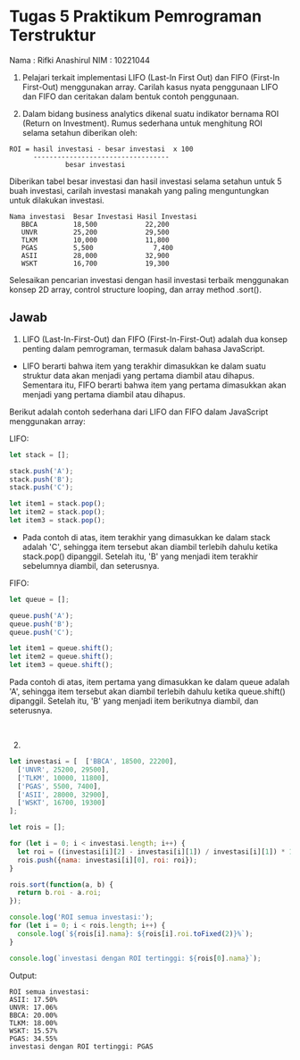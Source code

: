 # Tugas 5 Praktikum Pemrograman Terstruktur
Nama : Rifki Anashirul
NIM : 10221044

1. Pelajari terkait implementasi LIFO (Last-In First Out) dan FIFO (First-In First-Out) menggunakan array. Carilah kasus nyata penggunaan LIFO dan FIFO dan ceritakan dalam bentuk contoh penggunaan.

2. Dalam bidang business analytics dikenal suatu indikator bernama ROI (Return on Investment). Rumus sederhana untuk menghitung ROI selama setahun diberikan oleh:
```
ROI = hasil investasi - besar investasi  x 100
      ----------------------------------
              besar investasi
```  

Diberikan tabel besar investasi dan hasil investasi selama setahun untuk 5 buah investasi, carilah investasi manakah yang paling menguntungkan untuk dilakukan investasi.
```
Nama investasi  Besar Investasi	Hasil Investasi
   BBCA	        18,500	          22,200
   UNVR	        25,200	          29,500
   TLKM	        10,000	          11,800
   PGAS	        5,500	            7,400
   ASII	        28,000	          32,900 
   WSKT	        16,700	          19,300
```
Selesaikan pencarian investasi dengan hasil investasi terbaik menggunakan konsep 2D array, control structure looping, dan array method .sort().

## Jawab

1. LIFO (Last-In-First-Out) dan FIFO (First-In-First-Out) adalah dua konsep penting dalam pemrograman, termasuk dalam bahasa JavaScript.

- LIFO berarti bahwa item yang terakhir dimasukkan ke dalam suatu struktur data akan menjadi yang pertama diambil atau dihapus. Sementara itu, FIFO berarti bahwa item yang pertama dimasukkan akan menjadi yang pertama diambil atau dihapus.

Berikut adalah contoh sederhana dari LIFO dan FIFO dalam JavaScript menggunakan array:

LIFO:
```js
let stack = []; 

stack.push('A');
stack.push('B');
stack.push('C');

let item1 = stack.pop(); 
let item2 = stack.pop(); 
let item3 = stack.pop(); 
```
- Pada contoh di atas, item terakhir yang dimasukkan ke dalam stack adalah 'C', sehingga item tersebut akan diambil terlebih dahulu ketika stack.pop() dipanggil. Setelah itu, 'B' yang menjadi item terakhir sebelumnya diambil, dan seterusnya.

FIFO:
```js
let queue = []; 

queue.push('A');
queue.push('B');
queue.push('C');

let item1 = queue.shift(); 
let item2 = queue.shift(); 
let item3 = queue.shift(); 
```
Pada contoh di atas, item pertama yang dimasukkan ke dalam queue adalah 'A', sehingga item tersebut akan diambil terlebih dahulu ketika queue.shift() dipanggil. Setelah itu, 'B' yang menjadi item berikutnya diambil, dan seterusnya.

<br>

2. 
```js
let investasi = [  ['BBCA', 18500, 22200],
  ['UNVR', 25200, 29500],
  ['TLKM', 10000, 11800],
  ['PGAS', 5500, 7400],
  ['ASII', 28000, 32900],
  ['WSKT', 16700, 19300]
];

let rois = [];

for (let i = 0; i < investasi.length; i++) {
  let roi = ((investasi[i][2] - investasi[i][1]) / investasi[i][1]) * 100;
  rois.push({nama: investasi[i][0], roi: roi});
}

rois.sort(function(a, b) {
  return b.roi - a.roi;
});

console.log('ROI semua investasi:');
for (let i = 0; i < rois.length; i++) {
  console.log(`${rois[i].nama}: ${rois[i].roi.toFixed(2)}%`);
}

console.log(`investasi dengan ROI tertinggi: ${rois[0].nama}`);

```
Output:
```
ROI semua investasi:
ASII: 17.50%
UNVR: 17.06%
BBCA: 20.00%
TLKM: 18.00%
WSKT: 15.57%
PGAS: 34.55%
investasi dengan ROI tertinggi: PGAS
```